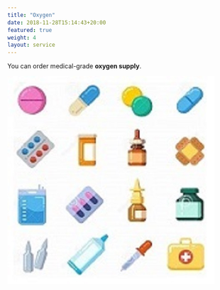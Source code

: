 ```yaml
---
title: "Oxygen"
date: 2018-11-28T15:14:43+20:00 
featured: true
weight: 4
layout: service
---
```


You can order medical-grade **oxygen supply**.

![Pharm drugs](/images/illustrations/pharm-drugs.jpg)







